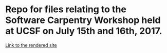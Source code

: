 # Repo for files relating to the Software Carpentry Workshop held at UCSF on July 15th and 16th, 2017.

[Link to the rendered site](https://cjieming.github.io/2017-07-15-ucsf-r/)
